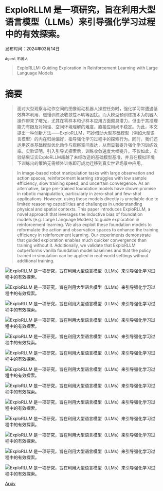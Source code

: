 # ExploRLLM 是一项研究，旨在利用大型语言模型（LLMs）来引导强化学习过程中的有效探索。

发布时间：2024年03月14日

`Agent` `机器人`

> ExploRLLM: Guiding Exploration in Reinforcement Learning with Large Language Models

# 摘要

> 面对大型观察与动作空间的图像驱动机器人操控任务时，强化学习常遭遇低效样本利用、缓慢训练及收敛性不明等困扰。而大模型预训练技术为机器人操作带来了曙光，尤其在零样本和少样本应用方面颇具潜力，但由于其推理能力有限及对物理、空间环境理解的难度，直接应用尚不稳定。为此，本文提出一种创新方法——ExploRLLM，巧妙借助大型基础模型（例如大型语言模型）的内在归纳偏好，指导强化学习过程中的探索行为。同时，我们还运用这类基础模型优化动作与观察空间表达，从而显著提升强化学习训练效率。实验证明，引入引导式探索后，训练收敛速度大幅提升。不仅如此，实验结果证实ExploRLLM超越了未经改造的基础模型基准，并且在模拟环境下训练出的策略无需额外训练即可成功迁移到真实世界场景中应用。

> In image-based robot manipulation tasks with large observation and action spaces, reinforcement learning struggles with low sample efficiency, slow training speed, and uncertain convergence. As an alternative, large pre-trained foundation models have shown promise in robotic manipulation, particularly in zero-shot and few-shot applications. However, using these models directly is unreliable due to limited reasoning capabilities and challenges in understanding physical and spatial contexts. This paper introduces ExploRLLM, a novel approach that leverages the inductive bias of foundation models (e.g. Large Language Models) to guide exploration in reinforcement learning. We also exploit these foundation models to reformulate the action and observation spaces to enhance the training efficiency in reinforcement learning. Our experiments demonstrate that guided exploration enables much quicker convergence than training without it. Additionally, we validate that ExploRLLM outperforms vanilla foundation model baselines and that the policy trained in simulation can be applied in real-world settings without additional training.

![ExploRLLM 是一项研究，旨在利用大型语言模型（LLMs）来引导强化学习过程中的有效探索。](../../../paper_images/2403.09583/x1.png)

![ExploRLLM 是一项研究，旨在利用大型语言模型（LLMs）来引导强化学习过程中的有效探索。](../../../paper_images/2403.09583/x2.png)

![ExploRLLM 是一项研究，旨在利用大型语言模型（LLMs）来引导强化学习过程中的有效探索。](../../../paper_images/2403.09583/x3.png)

![ExploRLLM 是一项研究，旨在利用大型语言模型（LLMs）来引导强化学习过程中的有效探索。](../../../paper_images/2403.09583/x4.png)

![ExploRLLM 是一项研究，旨在利用大型语言模型（LLMs）来引导强化学习过程中的有效探索。](../../../paper_images/2403.09583/x5.png)

![ExploRLLM 是一项研究，旨在利用大型语言模型（LLMs）来引导强化学习过程中的有效探索。](../../../paper_images/2403.09583/x6.png)

![ExploRLLM 是一项研究，旨在利用大型语言模型（LLMs）来引导强化学习过程中的有效探索。](../../../paper_images/2403.09583/simu1.png)

![ExploRLLM 是一项研究，旨在利用大型语言模型（LLMs）来引导强化学习过程中的有效探索。](../../../paper_images/2403.09583/simu2.png)

![ExploRLLM 是一项研究，旨在利用大型语言模型（LLMs）来引导强化学习过程中的有效探索。](../../../paper_images/2403.09583/x7.png)

![ExploRLLM 是一项研究，旨在利用大型语言模型（LLMs）来引导强化学习过程中的有效探索。](../../../paper_images/2403.09583/x8.png)

![ExploRLLM 是一项研究，旨在利用大型语言模型（LLMs）来引导强化学习过程中的有效探索。](../../../paper_images/2403.09583/socratic2.png)

![ExploRLLM 是一项研究，旨在利用大型语言模型（LLMs）来引导强化学习过程中的有效探索。](../../../paper_images/2403.09583/robot.png)

![ExploRLLM 是一项研究，旨在利用大型语言模型（LLMs）来引导强化学习过程中的有效探索。](../../../paper_images/2403.09583/x9.png)

[Arxiv](https://arxiv.org/abs/2403.09583)